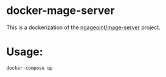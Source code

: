# docker-mage-server

This is a dockerization of the [ngageoint/mage-server](https://github.com/ngageoint/mage-server) project.

# Usage:

    docker-compose up
